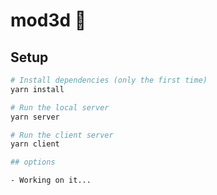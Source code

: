 # mod3d 🎲

## Setup

```bash
# Install dependencies (only the first time)
yarn install

# Run the local server
yarn server

# Run the client server
yarn client

## options

- Working on it...
```
